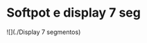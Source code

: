 
# Softpot e display 7 seg

![](./Display 7 segmentos)

  

<!--
By Alisson Cavalcante e Silva
23/09/2018
-->
